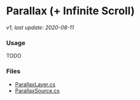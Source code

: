 # Parallax (+ Infinite Scroll)

*v1; last update: 2020-08-11*

### Usage
TODO

### Files

-   [ParallaxLayer.cs](ParallaxLayer.cs)
-   [ParallaxSource.cs](ParallaxSource.cs)
